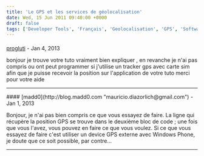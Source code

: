 ```yaml
---
title: 'Le GPS et les services de géolocalisation'
date: Wed, 15 Jun 2011 09:40:00 +0000
draft: false
tags: ['Developer Tools', 'Français', 'Geolocalisation', 'GPS', 'Software Development', 'Technology', 'Windows Phone 7']
---
```



#### 
[progluti]( "genicom5@gmail.com") - <time datetime="2013-01-24 16:30:00">Jan 4, 2013</time>

bonjour je trouve votre tuto vraiment bien expliquer , en revanche je n'ai pas compris ou ont peut programmer si j'utilise un tracker gps avec carte sim afin que je puisse recevoir la position sur l'application de votre tuto merci pour votre aide
<hr />
#### 
[madd0](http://blog.madd0.com "mauricio.diazorlich@gmail.com") - <time datetime="2013-01-28 10:00:00">Jan 1, 2013</time>

Bonjour, je n'ai pas bien compris ce que vous essayez de faire. La ligne qui récupère la position GPS se trouve dans le deuxième bloc de code ; une fois que vous l'avez, vous pouvez en faire ce que vous voulez. Si ce que vous essayez de faire c'est utiliser un device GPS externe avec Windows Phone, je doute que ce soit possible, par contre…
<hr />
